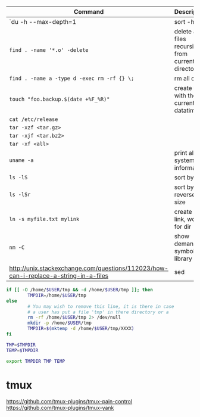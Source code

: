 Command|Description
----|-----------
`du -h --max-depth=1 | sort -h`|list sorted folder size
`find . -name '*.o' -delete`| delete all .o files recursively from current directory
`find . -name a -type d -exec rm -rf {} \;`|rm all dirs
`touch "foo.backup.$(date +%F_%R)"`|create file with the current datatime
`cat /etc/release`|
`tar -xzf <tar.gz>`|
`tar -xjf <tar.bz2>`|
`tar -xf <all>`|
`uname -a`|print all system information
`ls -lS`|sort by size
`ls -lSr`|sort by reverse size
`ln -s myfile.txt mylink`|create soft link, works for dir
`nm -C`|show demangled symbols in library
http://unix.stackexchange.com/questions/112023/how-can-i-replace-a-string-in-a-files|sed

```bash
if [[ -O /home/$USER/tmp && -d /home/$USER/tmp ]]; then
        TMPDIR=/home/$USER/tmp
else
        # You may wish to remove this line, it is there in case
        # a user has put a file 'tmp' in there directory or a
        rm -rf /home/$USER/tmp 2> /dev/null
        mkdir -p /home/$USER/tmp
        TMPDIR=$(mktemp -d /home/$USER/tmp/XXXX)
fi

TMP=$TMPDIR
TEMP=$TMPDIR

export TMPDIR TMP TEMP
```
# tmux
https://github.com/tmux-plugins/tmux-pain-control
https://github.com/tmux-plugins/tmux-yank
